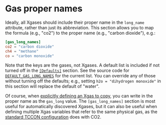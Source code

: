 # Gas proper names

Ideally, all Xgases should include their proper name in the `long_name` attribute, rather than just its abbreviation.
This section allows you to map the formula (e.g., "co2") to the proper name (e.g., "carbon dioxide"), e.g.:

```toml
[gas_long_names]
co2 = "carbon dioxide"
ch4 = "methane"
co = "carbon monoxide"
```

Note that the keys are the gases, not Xgases.
A default list is included if not turned off in the [`[Defaults]`](/write_public_netcdf/defaults.html) section.
See the source code for [`DEFAULT_GAS_LONG_NAMES`](https://github.com/TCCON/ggg-rs/blob/main/src/bin/write_public_netcdf/constants.rs) for the current list.
You can override any of those without turning off the defaults; e.g., setting `h2o = "dihydrogen monoxide"` in this section will replace the default of "water".

Of course, when [explicitly defining an Xgas to copy](/write_public_netcdf/explicit_xgases.html), you can write in the proper name as the `gas_long` value.
The `[gas_long_names]` section is most useful for automatically discovered Xgases, but it can also be useful when defining multiple Xgas variables that refer to the same physical gas, as the [standard TCCON configuration](https://github.com/TCCON/ggg-rs/blob/main/src/bin/write_public_netcdf/tccon_configs/standard.toml) does with CO2.